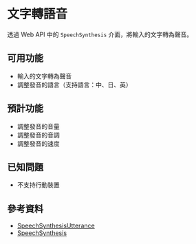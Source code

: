# 文字轉語音
透過 Web API 中的 `SpeechSynthesis` 介面，將輸入的文字轉為聲音。

## 可用功能
* 輸入的文字轉為聲音
* 調整發音的語言（支持語言：中、日、英）

## 預計功能
* 調整發音的音量
* 調整發音的音調
* 調整發音的速度

## 已知問題
* 不支持行動裝置

## 參考資料
* [SpeechSynthesisUtterance](https://developer.mozilla.org/en-US/docs/Web/API/SpeechSynthesisUtterance)
* [SpeechSynthesis](https://developer.mozilla.org/en-US/docs/Web/API/SpeechSynthesis)